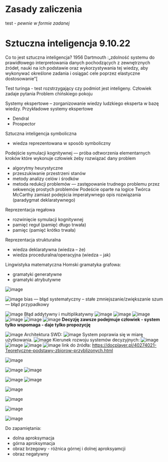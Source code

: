 # Zasady zaliczenia 
 test - *pewnie w formie zadanej*
# Sztuczna inteligencja 9.10.22



Co to jest sztuczna inteligencja? 
  1956 Dartmouth :„zdolność systemu do prawidłowego interpretowania danych pochodzących z zewnętrznych źródeł, nauki na ich podstawie oraz wykorzystywania tej wiedzy, aby wykonywać określone zadania i osiągać cele poprzez elastyczne dostosowanie”[

Test turinga - test rozstrzygający czy podmiot jest inteligeny. Człowiek zadaje pytania 
Problem chińskiego pokoju

Systemy ekspertowe – zorganizowanie wiedzy ludzkiego eksperta w bazę wiedzy. Przykładowe systemy ekspertowe
 - Dendral
 - Prospector
 
 Sztuczna inteligencja symboliczna
 - wiedza reprezentowana w sposób symboliczny 
 
 Podejście symulacji kognitywnej — próba odtworzenia elementarnych kroków które wykonuje człowiek żeby rozwiązać dany problem 
  - algorytmy heurystyczne 
  - przeszukiwanie przestrzeni stanów 
  - metody analizy celów i środków
  - metoda redukcji problemów — zastępowanie trudnego problemu przez sekwencję prostych problemów 
 Podeście oparte na logice 
 Twórca McCarthy 
 zamiast podejścia imperatywnego opis rozwiązania (paradygmat deklaratywnego) 
 
 Reprezentacja regałowa
  - rozwinięcie symulacji kognitywnej
  - pamięć reguł (pamięć długo trwała) 
  - pamięc      (pamięć krótko trwała)
  
  
 Reprezentacja strukturalna 
 - wiedza deklaratywna (wiedza – że)
 - wiedza proceduralna/operacyjna (wiedza – jak)
 
Lingwistyka matematyczna 
Homski 
gramatyka grafowa: 
  - gramatyki generatywne 
  - gramatyki atrybutywne 
  
  ![image](https://user-images.githubusercontent.com/14928623/194748666-d01b4584-3046-4f81-8d3d-ec27478442f6.png)
  
  ![image](https://user-images.githubusercontent.com/14928623/194749057-2c8d9f2d-da13-45d6-a0f8-d559e34c0683.png)
bias — błąd systematyczny – stałe zmniejszanie/zwiększanie 
szum — błąd przypadkowy 

 ![image](https://user-images.githubusercontent.com/14928623/194749332-1bc152bc-671f-48aa-9162-08d2a667334c.png)
Błąd addytywny i multiplikatywny 
![image](https://user-images.githubusercontent.com/14928623/194749444-1ba287fa-0a78-44b1-826b-73167fdbb529.png)
![image](https://user-images.githubusercontent.com/14928623/194749672-fd75bd88-5dc9-416e-90ef-d3e8b4f4c6b4.png)
![image](https://user-images.githubusercontent.com/14928623/194749973-44b6c595-db19-4a56-91fd-55c14b041ea8.png)
![image](https://user-images.githubusercontent.com/14928623/194750126-7620ce1d-89df-427c-8c6c-f4d454083f64.png)
![image](https://user-images.githubusercontent.com/14928623/194750291-0f9008c4-f2db-42fb-8c09-afd28170b50f.png)
![image](https://user-images.githubusercontent.com/14928623/194750436-2129d501-200c-4b75-973d-5080ea14e9c5.png)
__Decyzję zawsze podejmuje człowiek - system tylko wspomaga - daje tylko propozycję__

![image](https://user-images.githubusercontent.com/14928623/194750616-b805d766-ca47-40ad-bf05-e1956a8269c8.png)
Architektura SWD:
![image](https://user-images.githubusercontent.com/14928623/194750703-ce6a40f1-d4ad-45ae-aa06-54593ec4f6ab.png)
System poprawia się w miarę użytkowania.
![image](https://user-images.githubusercontent.com/14928623/194750776-352dfd50-5570-4c73-a74b-18f70519c67e.png)
Kierunek rozwoju systemów decyzyjnych:
![image](https://user-images.githubusercontent.com/14928623/194750853-bce43b64-f303-445a-8453-daf54491c1ef.png)
![image](https://user-images.githubusercontent.com/14928623/194750937-f6fb98d3-79c0-4600-85ec-e4993b16270d.png)
![image](https://user-images.githubusercontent.com/14928623/194751034-9d6dd9aa-a775-4fc1-aeb6-1ae045d0c26a.png)
![image](https://user-images.githubusercontent.com/14928623/194751150-7b6de640-7f33-4df3-875d-407bf697470a.png)
link do źródła: https://docplayer.pl/40274021-Teoretyczne-podstawy-zbiorow-przyblizonych.html

![image](https://user-images.githubusercontent.com/14928623/194751320-acf1420a-e847-4d3b-91cf-736826f1cf9e.png)

![image](https://user-images.githubusercontent.com/14928623/194751437-8264103b-50ea-4d4a-aee3-f9daef9c41cb.png)
![image](https://user-images.githubusercontent.com/14928623/194751667-2253926e-0ffa-4d37-9e1a-78ac4da46fd4.png)

![image](https://user-images.githubusercontent.com/14928623/194751929-9a69d078-52c7-40fe-97d7-f3480d4ad8b8.png)
![image](https://user-images.githubusercontent.com/14928623/194751982-7ec09402-736c-4777-9db4-71d0f41ebcb9.png)

![image](https://user-images.githubusercontent.com/14928623/194752071-17624814-7752-4647-a708-e3fe6c17e7ce.png)

![image](https://user-images.githubusercontent.com/14928623/194752299-7c3bd8ad-9695-4ff5-8c10-870abe44bbd9.png)

![image](https://user-images.githubusercontent.com/14928623/194752445-0ccb8be6-b9db-4d9e-ab51-f3a6993a40cf.png)

![image](https://user-images.githubusercontent.com/14928623/194752755-957bfa94-acbb-4f5f-98fb-60684adcb778.png)

Do zapamiętania:
- dolna aproksymacja
- górna aproksymacja 
- obraz brzegowy - różnica górnej i dolnej aproksyamcji 
- obraz negatywny 